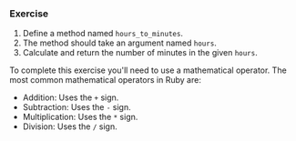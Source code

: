 ### Exercise

1. Define a method named `hours_to_minutes`.
2. The method should take an argument named `hours`.
3. Calculate and return the number of minutes in the given `hours`.

To complete this exercise you'll need to use a mathematical operator. The most common mathematical operators in Ruby are:

- Addition: Uses the `+` sign.
- Subtraction: Uses the `-` sign.
- Multiplication: Uses the `*` sign.
- Division: Uses the `/` sign.
